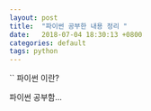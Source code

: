 ```yaml
---
layout: post
title:  "파이썬 공부한 내용 정리 "
date:   2018-07-04 18:30:13 +0800
categories: default
tags: python
---
```


`` 파이썬 이란?


파이썬 공부함...
